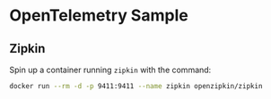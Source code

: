 # OpenTelemetry Sample

## Zipkin

Spin up a container running `zipkin` with the command:

```sh
docker run --rm -d -p 9411:9411 --name zipkin openzipkin/zipkin
```

